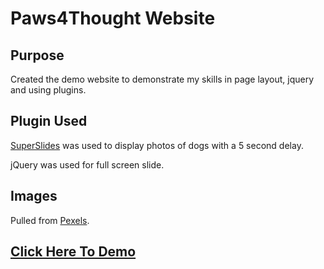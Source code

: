 # Paws4Thought Website

## Purpose

Created the demo website to demonstrate my skills in page layout, jquery and using plugins.

## Plugin Used

[SuperSlides](https://github.com/nicinabox/superslides) was used to display photos of dogs with a 5 second delay.

jQuery was used for full screen slide.

## Images

Pulled from [Pexels](https://www.pexels.com/).

## [Click Here To Demo](https://vronney.github.io/paws4thought/)